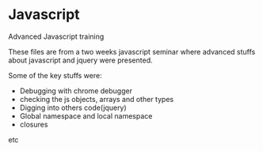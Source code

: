 # Javascript
Advanced Javascript training

These files are from a two weeks javascript seminar where advanced stuffs about javascript and jquery were presented.

Some of the key stuffs were:

* Debugging with chrome debugger
* checking the js objects, arrays and other types
* Digging into others code(jquery)
* Global namespace and local namespace
* closures

etc
